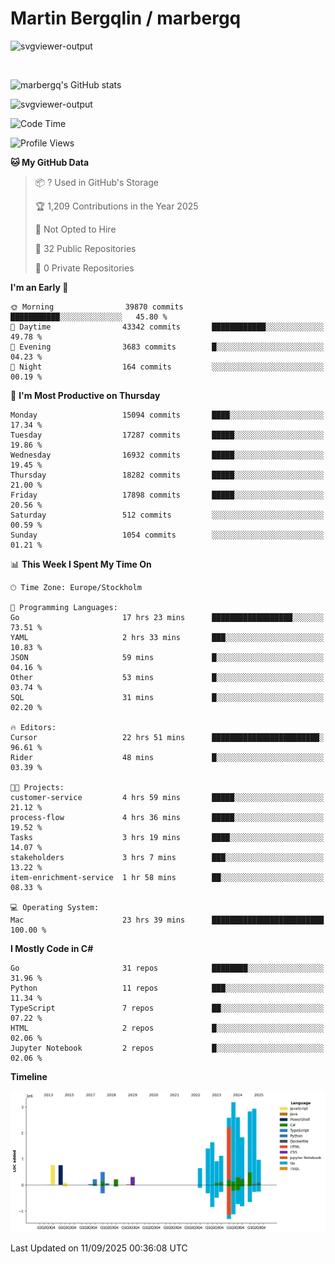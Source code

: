 # Martin Bergqlin / marbergq

![svgviewer-output](https://user-images.githubusercontent.com/2405410/206014777-22d41ecb-c24f-421d-b7d9-bba2cb5bb0de.svg)

<br>

<!--- [![Martin's Week](https://github-readme-stats.vercel.app/api/wakatime?username=marbergq&theme=dark)](https://github.com/anuraghazra/github-readme-stats) -->

![marbergq's GitHub stats](https://github-readme-stats.vercel.app/api?username=marbergq&count_private=true&show_icons=true)

![svgviewer-output](https://wakatime.com/badge/user/3f0a2069-6683-4e19-9a4a-7d21ea815067.svg)

<!--START_SECTION:waka-->
![Code Time](http://img.shields.io/badge/Code%20Time-5%2C362%20hrs%208%20mins-blue)

![Profile Views](http://img.shields.io/badge/Profile%20Views-0-blue)

**🐱 My GitHub Data** 

> 📦 ? Used in GitHub's Storage 
 > 
> 🏆 1,209 Contributions in the Year 2025
 > 
> 🚫 Not Opted to Hire
 > 
> 📜 32 Public Repositories 
 > 
> 🔑 0 Private Repositories 
 > 
**I'm an Early 🐤** 

```text
🌞 Morning                39870 commits       ███████████░░░░░░░░░░░░░░   45.80 % 
🌆 Daytime                43342 commits       ████████████░░░░░░░░░░░░░   49.78 % 
🌃 Evening                3683 commits        █░░░░░░░░░░░░░░░░░░░░░░░░   04.23 % 
🌙 Night                  164 commits         ░░░░░░░░░░░░░░░░░░░░░░░░░   00.19 % 
```
📅 **I'm Most Productive on Thursday** 

```text
Monday                   15094 commits       ████░░░░░░░░░░░░░░░░░░░░░   17.34 % 
Tuesday                  17287 commits       █████░░░░░░░░░░░░░░░░░░░░   19.86 % 
Wednesday                16932 commits       █████░░░░░░░░░░░░░░░░░░░░   19.45 % 
Thursday                 18282 commits       █████░░░░░░░░░░░░░░░░░░░░   21.00 % 
Friday                   17898 commits       █████░░░░░░░░░░░░░░░░░░░░   20.56 % 
Saturday                 512 commits         ░░░░░░░░░░░░░░░░░░░░░░░░░   00.59 % 
Sunday                   1054 commits        ░░░░░░░░░░░░░░░░░░░░░░░░░   01.21 % 
```


📊 **This Week I Spent My Time On** 

```text
🕑︎ Time Zone: Europe/Stockholm

💬 Programming Languages: 
Go                       17 hrs 23 mins      ██████████████████░░░░░░░   73.51 % 
YAML                     2 hrs 33 mins       ███░░░░░░░░░░░░░░░░░░░░░░   10.83 % 
JSON                     59 mins             █░░░░░░░░░░░░░░░░░░░░░░░░   04.16 % 
Other                    53 mins             █░░░░░░░░░░░░░░░░░░░░░░░░   03.74 % 
SQL                      31 mins             █░░░░░░░░░░░░░░░░░░░░░░░░   02.20 % 

🔥 Editors: 
Cursor                   22 hrs 51 mins      ████████████████████████░   96.61 % 
Rider                    48 mins             █░░░░░░░░░░░░░░░░░░░░░░░░   03.39 % 

🐱‍💻 Projects: 
customer-service         4 hrs 59 mins       █████░░░░░░░░░░░░░░░░░░░░   21.12 % 
process-flow             4 hrs 36 mins       █████░░░░░░░░░░░░░░░░░░░░   19.52 % 
Tasks                    3 hrs 19 mins       ████░░░░░░░░░░░░░░░░░░░░░   14.07 % 
stakeholders             3 hrs 7 mins        ███░░░░░░░░░░░░░░░░░░░░░░   13.22 % 
item-enrichment-service  1 hr 58 mins        ██░░░░░░░░░░░░░░░░░░░░░░░   08.33 % 

💻 Operating System: 
Mac                      23 hrs 39 mins      █████████████████████████   100.00 % 
```

**I Mostly Code in C#** 

```text
Go                       31 repos            ████████░░░░░░░░░░░░░░░░░   31.96 % 
Python                   11 repos            ███░░░░░░░░░░░░░░░░░░░░░░   11.34 % 
TypeScript               7 repos             ██░░░░░░░░░░░░░░░░░░░░░░░   07.22 % 
HTML                     2 repos             █░░░░░░░░░░░░░░░░░░░░░░░░   02.06 % 
Jupyter Notebook         2 repos             █░░░░░░░░░░░░░░░░░░░░░░░░   02.06 % 
```



**Timeline**

![Lines of Code chart](https://raw.githubusercontent.com/marbergq/marbergq/main/assets/bar_graph.png)


 Last Updated on 11/09/2025 00:36:08 UTC
<!--END_SECTION:waka-->

